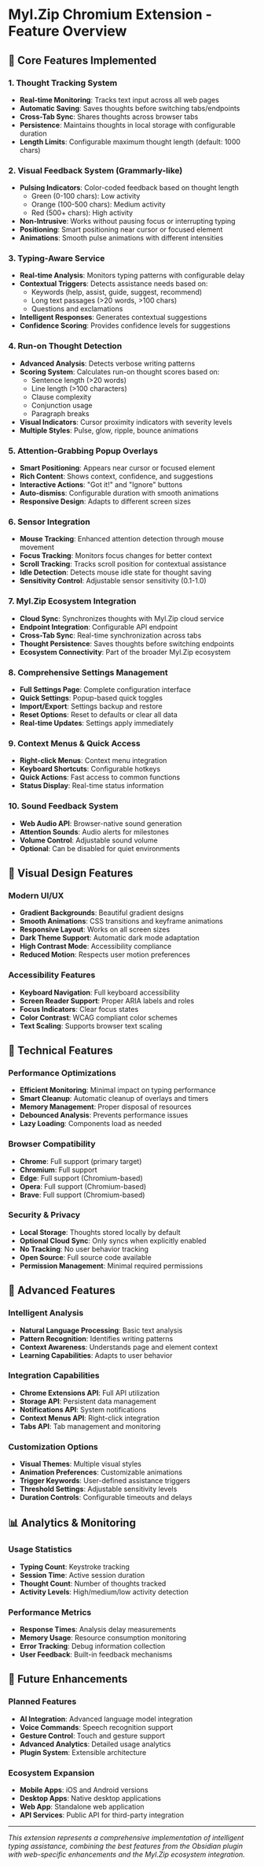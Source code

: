 # Myl.Zip Chromium Extension - Feature Overview

## 🎯 Core Features Implemented

### 1. Thought Tracking System
- **Real-time Monitoring**: Tracks text input across all web pages
- **Automatic Saving**: Saves thoughts before switching tabs/endpoints
- **Cross-Tab Sync**: Shares thoughts across browser tabs
- **Persistence**: Maintains thoughts in local storage with configurable duration
- **Length Limits**: Configurable maximum thought length (default: 1000 chars)

### 2. Visual Feedback System (Grammarly-like)
- **Pulsing Indicators**: Color-coded feedback based on thought length
  - Green (0-100 chars): Low activity
  - Orange (100-500 chars): Medium activity  
  - Red (500+ chars): High activity
- **Non-Intrusive**: Works without pausing focus or interrupting typing
- **Positioning**: Smart positioning near cursor or focused element
- **Animations**: Smooth pulse animations with different intensities

### 3. Typing-Aware Service
- **Real-time Analysis**: Monitors typing patterns with configurable delay
- **Contextual Triggers**: Detects assistance needs based on:
  - Keywords (help, assist, guide, suggest, recommend)
  - Long text passages (>20 words, >100 chars)
  - Questions and exclamations
- **Intelligent Responses**: Generates contextual suggestions
- **Confidence Scoring**: Provides confidence levels for suggestions

### 4. Run-on Thought Detection
- **Advanced Analysis**: Detects verbose writing patterns
- **Scoring System**: Calculates run-on thought scores based on:
  - Sentence length (>20 words)
  - Line length (>100 characters)
  - Clause complexity
  - Conjunction usage
  - Paragraph breaks
- **Visual Indicators**: Cursor proximity indicators with severity levels
- **Multiple Styles**: Pulse, glow, ripple, bounce animations

### 5. Attention-Grabbing Popup Overlays
- **Smart Positioning**: Appears near cursor or focused element
- **Rich Content**: Shows context, confidence, and suggestions
- **Interactive Actions**: "Got it!" and "Ignore" buttons
- **Auto-dismiss**: Configurable duration with smooth animations
- **Responsive Design**: Adapts to different screen sizes

### 6. Sensor Integration
- **Mouse Tracking**: Enhanced attention detection through mouse movement
- **Focus Tracking**: Monitors focus changes for better context
- **Scroll Tracking**: Tracks scroll position for contextual assistance
- **Idle Detection**: Detects mouse idle state for thought saving
- **Sensitivity Control**: Adjustable sensor sensitivity (0.1-1.0)

### 7. Myl.Zip Ecosystem Integration
- **Cloud Sync**: Synchronizes thoughts with Myl.Zip cloud service
- **Endpoint Integration**: Configurable API endpoint
- **Cross-Tab Sync**: Real-time synchronization across tabs
- **Thought Persistence**: Saves thoughts before switching endpoints
- **Ecosystem Connectivity**: Part of the broader Myl.Zip ecosystem

### 8. Comprehensive Settings Management
- **Full Settings Page**: Complete configuration interface
- **Quick Settings**: Popup-based quick toggles
- **Import/Export**: Settings backup and restore
- **Reset Options**: Reset to defaults or clear all data
- **Real-time Updates**: Settings apply immediately

### 9. Context Menus & Quick Access
- **Right-click Menus**: Context menu integration
- **Keyboard Shortcuts**: Configurable hotkeys
- **Quick Actions**: Fast access to common functions
- **Status Display**: Real-time status information

### 10. Sound Feedback System
- **Web Audio API**: Browser-native sound generation
- **Attention Sounds**: Audio alerts for milestones
- **Volume Control**: Adjustable sound volume
- **Optional**: Can be disabled for quiet environments

## 🎨 Visual Design Features

### Modern UI/UX
- **Gradient Backgrounds**: Beautiful gradient designs
- **Smooth Animations**: CSS transitions and keyframe animations
- **Responsive Layout**: Works on all screen sizes
- **Dark Theme Support**: Automatic dark mode adaptation
- **High Contrast Mode**: Accessibility compliance
- **Reduced Motion**: Respects user motion preferences

### Accessibility Features
- **Keyboard Navigation**: Full keyboard accessibility
- **Screen Reader Support**: Proper ARIA labels and roles
- **Focus Indicators**: Clear focus states
- **Color Contrast**: WCAG compliant color schemes
- **Text Scaling**: Supports browser text scaling

## 🔧 Technical Features

### Performance Optimizations
- **Efficient Monitoring**: Minimal impact on typing performance
- **Smart Cleanup**: Automatic cleanup of overlays and timers
- **Memory Management**: Proper disposal of resources
- **Debounced Analysis**: Prevents performance issues
- **Lazy Loading**: Components load as needed

### Browser Compatibility
- **Chrome**: Full support (primary target)
- **Chromium**: Full support
- **Edge**: Full support (Chromium-based)
- **Opera**: Full support (Chromium-based)
- **Brave**: Full support (Chromium-based)

### Security & Privacy
- **Local Storage**: Thoughts stored locally by default
- **Optional Cloud Sync**: Only syncs when explicitly enabled
- **No Tracking**: No user behavior tracking
- **Open Source**: Full source code available
- **Permission Management**: Minimal required permissions

## 🚀 Advanced Features

### Intelligent Analysis
- **Natural Language Processing**: Basic text analysis
- **Pattern Recognition**: Identifies writing patterns
- **Context Awareness**: Understands page and element context
- **Learning Capabilities**: Adapts to user behavior

### Integration Capabilities
- **Chrome Extensions API**: Full API utilization
- **Storage API**: Persistent data management
- **Notifications API**: System notifications
- **Context Menus API**: Right-click integration
- **Tabs API**: Tab management and monitoring

### Customization Options
- **Visual Themes**: Multiple visual styles
- **Animation Preferences**: Customizable animations
- **Trigger Keywords**: User-defined assistance triggers
- **Threshold Settings**: Adjustable sensitivity levels
- **Duration Controls**: Configurable timeouts and delays

## 📊 Analytics & Monitoring

### Usage Statistics
- **Typing Count**: Keystroke tracking
- **Session Time**: Active session duration
- **Thought Count**: Number of thoughts tracked
- **Activity Levels**: High/medium/low activity detection

### Performance Metrics
- **Response Times**: Analysis delay measurements
- **Memory Usage**: Resource consumption monitoring
- **Error Tracking**: Debug information collection
- **User Feedback**: Built-in feedback mechanisms

## 🔮 Future Enhancements

### Planned Features
- **AI Integration**: Advanced language model integration
- **Voice Commands**: Speech recognition support
- **Gesture Control**: Touch and gesture support
- **Advanced Analytics**: Detailed usage analytics
- **Plugin System**: Extensible architecture

### Ecosystem Expansion
- **Mobile Apps**: iOS and Android versions
- **Desktop Apps**: Native desktop applications
- **Web App**: Standalone web application
- **API Services**: Public API for third-party integration

---

*This extension represents a comprehensive implementation of intelligent typing assistance, combining the best features from the Obsidian plugin with web-specific enhancements and the Myl.Zip ecosystem integration.*
